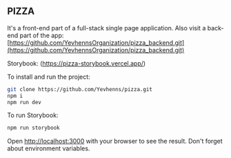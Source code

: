 ## PIZZA

It's a front-end part of a full-stack single page application. Also visit a
back-end part of the app:
[https://github.com/YevhennsOrganization/pizza_backend.git](https://github.com/YevhennsOrganization/pizza_backend.git)

Storybook: (https://pizza-storybook.vercel.app/)

To install and run the project:

```bash
git clone https://github.com/Yevhenns/pizza.git
npm i
npm run dev
```

To run Storybook:

```bash
npm run storybook
```

Open [http://localhost:3000](http://localhost:3000) with your browser to see the
result. Don't forget about environment variables.
